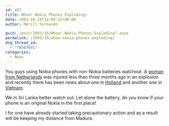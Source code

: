 ```yaml
---
id: 497
title: Whoa! Nokia Phones Exploding!
date: 2003-10-10T14:09:32+00:00
author: Merill Fernando

guid: /post/2003/10/Whoa!-Nokia-Phones-Exploding!.aspx
permalink: /2003/10/whoa-nokia-phones-exploding/
dsq_thread_id:
  - "78507691"
categories:
  - News
---
```

<body xmlns="http://www.w3.org/1999/xhtml">
    <p>
        You guys using Nokia phones with non-Nokia batteries watchout. A <a href="http://www.theregister.co.uk/content/68/32462.html">woman
        from Netherlands</a> was injured less than three months ago in an explosion and recently
        there has been news about one in <a href="http://www.theregister.co.uk/content/68/33305.html">Holland</a> and
        another one in <a href="http://www.theregister.co.uk/content/68/33309.html">Vietnam</a>.
    </p>
    <p>
        We in Sri Lanka better watch out. Let alone the battery, do you know if your phone
        is an original Nokia in the first place!
    </p>
    <p>
        I for one have already started taking precautionary action and as a result will be
        keeping my distance from Madura.
    </p>
</body>